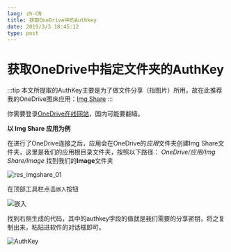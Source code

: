 ```yaml
---
lang: zh-CN
title: 获取OneDrive中的Authkey
date: 2019/3/3 18:45:12
type: post
---
```


# 获取OneDrive中指定文件夹的AuthKey

:::tip
本文所提取的AuthKey主要是为了做文件分享（指图片）所用，故在此推荐我的OneDrive图床应用：[Img Share](https://www.microsoft.com/store/productId/9NCXNZ52G9Q8)
:::

你需要登录[OneDrive在线网站](https://onedrive.live.com/)，国内可能要翻墙。

**以 Img Share 应用为例**

在进行了OneDrive连接之后，应用会在OneDrive的*应用*文件夹创建Img Share文件夹，这里是我们的应用根目录文件夹，按照以下路径： *OneDrive/应用/Img Share/Image*
找到我们的**Image**文件夹

![res_imgshare_01](http://storage.live.com/items/51816931BAB0F7A8!8816?authkey=ABQ9OxfUhpGgG9U)

在顶部工具栏点击`嵌入`按钮

![嵌入](http://storage.live.com/items/51816931BAB0F7A8!8140?authkey=ABQ9OxfUhpGgG9U)

找到右侧生成的代码，其中的authkey字段的值就是我们需要的分享密钥，将之复制出来，粘贴进软件的对话框即可。

![AuthKey](http://storage.live.com/items/51816931BAB0F7A8!8141?authkey=ABQ9OxfUhpGgG9U)